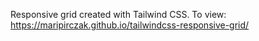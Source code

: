 Responsive grid created with Tailwind CSS. To view: https://maripirczak.github.io/tailwindcss-responsive-grid/
